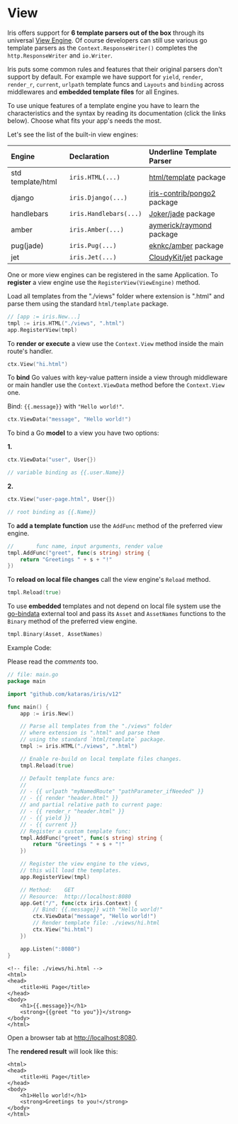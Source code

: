 # View

Iris offers support for **6 template parsers out of the box** through its universal [View Engine](https://godoc.org/github.com/kataras/iris/view#Engine). Of course developers can still use various go template parsers as the `Context.ResponseWriter()` completes the `http.ResponseWriter` and `io.Writer`.

Iris puts some common rules and features that their original parsers don't support by default. For example we have support for `yield`, `render`, `render_r`, `current`, `urlpath` template funcs and `Layouts` and `binding` across middlewares and **embedded template files** for all Engines.

To use unique features of a template engine you have to learn the characteristics and the syntax by reading its documentation (click the links below). Choose what fits your app's needs the most.

Let's see the list of the built-in view engines:

| Engine | Declaration | Underline Template Parser |
| :--- | :--- | :--- |
| std template/html | `iris.HTML(...)` | [html/template](https://golang.org/pkg/html/template/) package |
| django | `iris.Django(...)` | [iris-contrib/pongo2](https://github.com/iris-contrib/pongo2) package |
| handlebars | `iris.Handlebars(...)` | [Joker/jade](https://github.com/Joker/jade) package |
| amber | `iris.Amber(...)` | [aymerick/raymond](https://github.com/aymerick/raymond) package |
| pug(jade) | `iris.Pug(...)` | [eknkc/amber](https://github.com/eknkc/amber) package |
| jet | `iris.Jet(...)` | [CloudyKit/jet](https://github.com/CloudyKit/jet) package |

One or more view engines can be registered in the same Application. To **register** a view engine use the `RegisterView(ViewEngine)` method.

Load all templates from the "./views" folder where extension is ".html" and parse them using the standard `html/template` package.

```go
// [app := iris.New...]
tmpl := iris.HTML("./views", ".html")
app.RegisterView(tmpl)
```

To **render or execute** a view use the `Context.View` method inside the main route's handler.

```go
ctx.View("hi.html")
```

To **bind** Go values with key-value pattern inside a view through middleware or main handler use the `Context.ViewData` method before the `Context.View` one.

Bind: `{{.message}}` with `"Hello world!"`.

```go
ctx.ViewData("message", "Hello world!")
```

To bind a Go **model** to a view you have two options:

**1.**

```go
ctx.ViewData("user", User{})

// variable binding as {{.user.Name}}
```

**2.**

```go
ctx.View("user-page.html", User{})

// root binding as {{.Name}}
```

To **add a template function** use the `AddFunc` method of the preferred view engine.

```go
//       func name, input arguments, render value
tmpl.AddFunc("greet", func(s string) string {
    return "Greetings " + s + "!"
})
```

To **reload on local file changes** call the view engine's `Reload` method.

```go
tmpl.Reload(true)
```

To use **embedded** templates and not depend on local file system use the [go-bindata](https://github.com/go-bindata/go-bindata) external tool and pass its `Asset` and `AssetNames` functions to the `Binary` method of the preferred view engine.

```go
tmpl.Binary(Asset, AssetNames)
```

Example Code:

Please read the _comments_ too.

```go
// file: main.go
package main

import "github.com/kataras/iris/v12"

func main() {
    app := iris.New()

    // Parse all templates from the "./views" folder
    // where extension is ".html" and parse them
    // using the standard `html/template` package.
    tmpl := iris.HTML("./views", ".html")

    // Enable re-build on local template files changes.
    tmpl.Reload(true)

    // Default template funcs are:
    //
    // - {{ urlpath "myNamedRoute" "pathParameter_ifNeeded" }}
    // - {{ render "header.html" }}
    // and partial relative path to current page:
    // - {{ render_r "header.html" }} 
    // - {{ yield }}
    // - {{ current }}
    // Register a custom template func:
    tmpl.AddFunc("greet", func(s string) string {
        return "Greetings " + s + "!"
    })

    // Register the view engine to the views,
    // this will load the templates.
    app.RegisterView(tmpl)

    // Method:    GET
    // Resource:  http://localhost:8080
    app.Get("/", func(ctx iris.Context) {
        // Bind: {{.message}} with "Hello world!"
        ctx.ViewData("message", "Hello world!")
        // Render template file: ./views/hi.html
        ctx.View("hi.html")
    })

    app.Listen(":8080")
}
```

```markup
<!-- file: ./views/hi.html -->
<html>
<head>
    <title>Hi Page</title>
</head>
<body>
    <h1>{{.message}}</h1>
    <strong>{{greet "to you"}}</strong>
</body>
</html>
```

Open a browser tab at [http://localhost:8080](http://localhost:8080).

The **rendered result** will look like this:

```markup
<html>
<head>
    <title>Hi Page</title>
</head>
<body>
    <h1>Hello world!</h1>
    <strong>Greetings to you!</strong>
</body>
</html>
```

<!-- slide:break-80 -->
